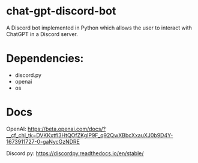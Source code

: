 # chat-gpt-discord-bot
A Discord bot implemented in Python which allows the user to interact with ChatGPT in a Discord server.

# Dependencies:
- discord.py
- openai
- os

# Docs
OpenAI: https://beta.openai.com/docs/?__cf_chl_tk=DVKKxtfl3HtQOfZKgIP9F_q92QwXBbcXxauXJ0b9D4Y-1673911727-0-gaNycGzNDRE

Discord.py: https://discordpy.readthedocs.io/en/stable/
 
